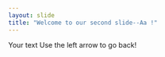 ```yaml
---
layout: slide
title: "Welcome to our second slide--Aa !"
---
```

Your text
Use the left arrow to go back!
